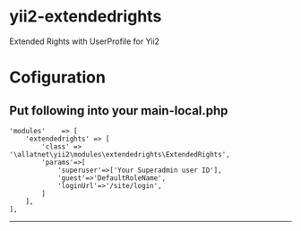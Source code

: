 yii2-extendedrights
===================

Extended Rights with UserProfile for Yii2


Cofiguration
==================
Put following into your main-local.php
------------------------
	'modules'    => [
		'extendedrights' => [
			'class' => '\allatnet\yii2\modules\extendedrights\ExtendedRights',
			'params'=>[
				'superuser'=>['Your Superadmin user ID'],
				'guest'=>'DefaultRoleName',
				'loginUrl'=>'/site/login',
			]
		],
	],
------------------------
